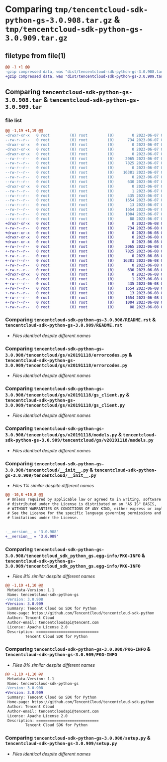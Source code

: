 # Comparing `tmp/tencentcloud-sdk-python-gs-3.0.908.tar.gz` & `tmp/tencentcloud-sdk-python-gs-3.0.909.tar.gz`

## filetype from file(1)

```diff
@@ -1 +1 @@
-gzip compressed data, was "dist/tencentcloud-sdk-python-gs-3.0.908.tar", last modified: Wed Jun  7 00:25:20 2023, max compression
+gzip compressed data, was "dist/tencentcloud-sdk-python-gs-3.0.909.tar", last modified: Thu Jun  8 00:26:04 2023, max compression
```

## Comparing `tencentcloud-sdk-python-gs-3.0.908.tar` & `tencentcloud-sdk-python-gs-3.0.909.tar`

### file list

```diff
@@ -1,19 +1,19 @@
-drwxr-xr-x   0 root         (0) root         (0)        0 2023-06-07 00:25:20.000000 tencentcloud-sdk-python-gs-3.0.908/
--rw-r--r--   0 root         (0) root         (0)      734 2023-06-07 00:25:20.000000 tencentcloud-sdk-python-gs-3.0.908/README.rst
-drwxr-xr-x   0 root         (0) root         (0)        0 2023-06-07 00:25:20.000000 tencentcloud-sdk-python-gs-3.0.908/tencentcloud/
-drwxr-xr-x   0 root         (0) root         (0)        0 2023-06-07 00:25:20.000000 tencentcloud-sdk-python-gs-3.0.908/tencentcloud/gs/
-drwxr-xr-x   0 root         (0) root         (0)        0 2023-06-07 00:25:20.000000 tencentcloud-sdk-python-gs-3.0.908/tencentcloud/gs/v20191118/
--rw-r--r--   0 root         (0) root         (0)     2065 2023-06-07 00:25:20.000000 tencentcloud-sdk-python-gs-3.0.908/tencentcloud/gs/v20191118/errorcodes.py
--rw-r--r--   0 root         (0) root         (0)     7825 2023-06-07 00:25:20.000000 tencentcloud-sdk-python-gs-3.0.908/tencentcloud/gs/v20191118/gs_client.py
--rw-r--r--   0 root         (0) root         (0)        0 2023-06-07 00:25:20.000000 tencentcloud-sdk-python-gs-3.0.908/tencentcloud/gs/v20191118/__init__.py
--rw-r--r--   0 root         (0) root         (0)    16381 2023-06-07 00:25:20.000000 tencentcloud-sdk-python-gs-3.0.908/tencentcloud/gs/v20191118/models.py
--rw-r--r--   0 root         (0) root         (0)        0 2023-06-07 00:25:20.000000 tencentcloud-sdk-python-gs-3.0.908/tencentcloud/gs/__init__.py
--rw-r--r--   0 root         (0) root         (0)      630 2023-06-07 00:25:20.000000 tencentcloud-sdk-python-gs-3.0.908/tencentcloud/__init__.py
-drwxr-xr-x   0 root         (0) root         (0)        0 2023-06-07 00:25:20.000000 tencentcloud-sdk-python-gs-3.0.908/tencentcloud_sdk_python_gs.egg-info/
--rw-r--r--   0 root         (0) root         (0)        1 2023-06-07 00:25:20.000000 tencentcloud-sdk-python-gs-3.0.908/tencentcloud_sdk_python_gs.egg-info/dependency_links.txt
--rw-r--r--   0 root         (0) root         (0)      435 2023-06-07 00:25:20.000000 tencentcloud-sdk-python-gs-3.0.908/tencentcloud_sdk_python_gs.egg-info/SOURCES.txt
--rw-r--r--   0 root         (0) root         (0)     1654 2023-06-07 00:25:20.000000 tencentcloud-sdk-python-gs-3.0.908/tencentcloud_sdk_python_gs.egg-info/PKG-INFO
--rw-r--r--   0 root         (0) root         (0)       13 2023-06-07 00:25:20.000000 tencentcloud-sdk-python-gs-3.0.908/tencentcloud_sdk_python_gs.egg-info/top_level.txt
--rw-r--r--   0 root         (0) root         (0)     1654 2023-06-07 00:25:20.000000 tencentcloud-sdk-python-gs-3.0.908/PKG-INFO
--rw-r--r--   0 root         (0) root         (0)     1004 2023-06-07 00:25:20.000000 tencentcloud-sdk-python-gs-3.0.908/setup.py
--rw-r--r--   0 root         (0) root         (0)       88 2023-06-07 00:25:20.000000 tencentcloud-sdk-python-gs-3.0.908/setup.cfg
+drwxr-xr-x   0 root         (0) root         (0)        0 2023-06-08 00:26:04.000000 tencentcloud-sdk-python-gs-3.0.909/
+-rw-r--r--   0 root         (0) root         (0)      734 2023-06-08 00:26:04.000000 tencentcloud-sdk-python-gs-3.0.909/README.rst
+drwxr-xr-x   0 root         (0) root         (0)        0 2023-06-08 00:26:04.000000 tencentcloud-sdk-python-gs-3.0.909/tencentcloud/
+drwxr-xr-x   0 root         (0) root         (0)        0 2023-06-08 00:26:04.000000 tencentcloud-sdk-python-gs-3.0.909/tencentcloud/gs/
+drwxr-xr-x   0 root         (0) root         (0)        0 2023-06-08 00:26:04.000000 tencentcloud-sdk-python-gs-3.0.909/tencentcloud/gs/v20191118/
+-rw-r--r--   0 root         (0) root         (0)     2065 2023-06-08 00:26:04.000000 tencentcloud-sdk-python-gs-3.0.909/tencentcloud/gs/v20191118/errorcodes.py
+-rw-r--r--   0 root         (0) root         (0)     7825 2023-06-08 00:26:04.000000 tencentcloud-sdk-python-gs-3.0.909/tencentcloud/gs/v20191118/gs_client.py
+-rw-r--r--   0 root         (0) root         (0)        0 2023-06-08 00:26:04.000000 tencentcloud-sdk-python-gs-3.0.909/tencentcloud/gs/v20191118/__init__.py
+-rw-r--r--   0 root         (0) root         (0)    16381 2023-06-08 00:26:04.000000 tencentcloud-sdk-python-gs-3.0.909/tencentcloud/gs/v20191118/models.py
+-rw-r--r--   0 root         (0) root         (0)        0 2023-06-08 00:26:04.000000 tencentcloud-sdk-python-gs-3.0.909/tencentcloud/gs/__init__.py
+-rw-r--r--   0 root         (0) root         (0)      630 2023-06-08 00:26:04.000000 tencentcloud-sdk-python-gs-3.0.909/tencentcloud/__init__.py
+drwxr-xr-x   0 root         (0) root         (0)        0 2023-06-08 00:26:04.000000 tencentcloud-sdk-python-gs-3.0.909/tencentcloud_sdk_python_gs.egg-info/
+-rw-r--r--   0 root         (0) root         (0)        1 2023-06-08 00:26:04.000000 tencentcloud-sdk-python-gs-3.0.909/tencentcloud_sdk_python_gs.egg-info/dependency_links.txt
+-rw-r--r--   0 root         (0) root         (0)      435 2023-06-08 00:26:04.000000 tencentcloud-sdk-python-gs-3.0.909/tencentcloud_sdk_python_gs.egg-info/SOURCES.txt
+-rw-r--r--   0 root         (0) root         (0)     1654 2023-06-08 00:26:04.000000 tencentcloud-sdk-python-gs-3.0.909/tencentcloud_sdk_python_gs.egg-info/PKG-INFO
+-rw-r--r--   0 root         (0) root         (0)       13 2023-06-08 00:26:04.000000 tencentcloud-sdk-python-gs-3.0.909/tencentcloud_sdk_python_gs.egg-info/top_level.txt
+-rw-r--r--   0 root         (0) root         (0)     1654 2023-06-08 00:26:04.000000 tencentcloud-sdk-python-gs-3.0.909/PKG-INFO
+-rw-r--r--   0 root         (0) root         (0)     1004 2023-06-08 00:26:04.000000 tencentcloud-sdk-python-gs-3.0.909/setup.py
+-rw-r--r--   0 root         (0) root         (0)       88 2023-06-08 00:26:04.000000 tencentcloud-sdk-python-gs-3.0.909/setup.cfg
```

### Comparing `tencentcloud-sdk-python-gs-3.0.908/README.rst` & `tencentcloud-sdk-python-gs-3.0.909/README.rst`

 * *Files identical despite different names*

### Comparing `tencentcloud-sdk-python-gs-3.0.908/tencentcloud/gs/v20191118/errorcodes.py` & `tencentcloud-sdk-python-gs-3.0.909/tencentcloud/gs/v20191118/errorcodes.py`

 * *Files identical despite different names*

### Comparing `tencentcloud-sdk-python-gs-3.0.908/tencentcloud/gs/v20191118/gs_client.py` & `tencentcloud-sdk-python-gs-3.0.909/tencentcloud/gs/v20191118/gs_client.py`

 * *Files identical despite different names*

### Comparing `tencentcloud-sdk-python-gs-3.0.908/tencentcloud/gs/v20191118/models.py` & `tencentcloud-sdk-python-gs-3.0.909/tencentcloud/gs/v20191118/models.py`

 * *Files identical despite different names*

### Comparing `tencentcloud-sdk-python-gs-3.0.908/tencentcloud/__init__.py` & `tencentcloud-sdk-python-gs-3.0.909/tencentcloud/__init__.py`

 * *Files 1% similar despite different names*

```diff
@@ -10,8 +10,8 @@
 # Unless required by applicable law or agreed to in writing, software
 # distributed under the License is distributed on an "AS IS" BASIS,
 # WITHOUT WARRANTIES OR CONDITIONS OF ANY KIND, either express or implied.
 # See the License for the specific language governing permissions and
 # limitations under the License.
 
 
-__version__ = '3.0.908'
+__version__ = '3.0.909'
```

### Comparing `tencentcloud-sdk-python-gs-3.0.908/tencentcloud_sdk_python_gs.egg-info/PKG-INFO` & `tencentcloud-sdk-python-gs-3.0.909/tencentcloud_sdk_python_gs.egg-info/PKG-INFO`

 * *Files 8% similar despite different names*

```diff
@@ -1,10 +1,10 @@
 Metadata-Version: 1.1
 Name: tencentcloud-sdk-python-gs
-Version: 3.0.908
+Version: 3.0.909
 Summary: Tencent Cloud Gs SDK for Python
 Home-page: https://github.com/TencentCloud/tencentcloud-sdk-python
 Author: Tencent Cloud
 Author-email: tencentcloudapi@tencent.com
 License: Apache License 2.0
 Description: ============================
         Tencent Cloud SDK for Python
```

### Comparing `tencentcloud-sdk-python-gs-3.0.908/PKG-INFO` & `tencentcloud-sdk-python-gs-3.0.909/PKG-INFO`

 * *Files 8% similar despite different names*

```diff
@@ -1,10 +1,10 @@
 Metadata-Version: 1.1
 Name: tencentcloud-sdk-python-gs
-Version: 3.0.908
+Version: 3.0.909
 Summary: Tencent Cloud Gs SDK for Python
 Home-page: https://github.com/TencentCloud/tencentcloud-sdk-python
 Author: Tencent Cloud
 Author-email: tencentcloudapi@tencent.com
 License: Apache License 2.0
 Description: ============================
         Tencent Cloud SDK for Python
```

### Comparing `tencentcloud-sdk-python-gs-3.0.908/setup.py` & `tencentcloud-sdk-python-gs-3.0.909/setup.py`

 * *Files identical despite different names*

